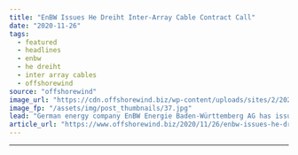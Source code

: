 ```yaml
---
title: "EnBW Issues He Dreiht Inter-Array Cable Contract Call"
date: "2020-11-26"
tags: 
  - featured
  - headlines
  - enbw
  - he dreiht
  - inter array cables
  - offshorewind
source: "offshorewind"
image_url: "https://cdn.offshorewind.biz/wp-content/uploads/sites/2/2020/11/26092945/EnBW-Issues-He-Dreiht-Inter-Array-Cable-Contract-Call.jpg"
image_fp: "/assets/img/post_thumbnails/37.jpg"
lead: "German energy company EnBW Energie Baden-Württemberg AG has issued a call for the turnkey"
article_url: "https://www.offshorewind.biz/2020/11/26/enbw-issues-he-dreiht-inter-array-cable-contract-call/"
---
```


---

